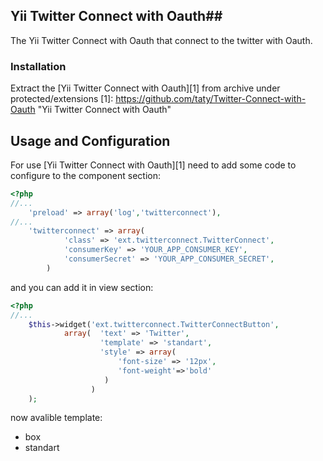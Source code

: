 ## Yii Twitter Connect with Oauth##

The Yii Twitter Connect with Oauth that connect to the twitter with Oauth.

### Installation ###

Extract the [Yii Twitter Connect with Oauth][1] from archive under protected/extensions
[1]: https://github.com/taty/Twitter-Connect-with-Oauth        "Yii Twitter Connect with Oauth"

## Usage and Configuration ##

For use [Yii Twitter Connect with Oauth][1] need to add some code to configure to the component section:

``` php
<?php
//...
	'preload' => array('log','twitterconnect'),
//...
	'twitterconnect' => array(
            'class' => 'ext.twitterconnect.TwitterConnect',
            'consumerKey' => 'YOUR_APP_CONSUMER_KEY',
            'consumerSecret' => 'YOUR_APP_CONSUMER_SECRET',
        )
```
and you can add it in view section:

``` php
<?php 
//...   
    $this->widget('ext.twitterconnect.TwitterConnectButton', 
            array(  'text' => 'Twitter', 
                    'template' => 'standart',
                    'style' => array(
                        'font-size' => '12px',
                        'font-weight'=>'bold'
                     )
                  )
    );
```
now avalible template:

- box
- standart

